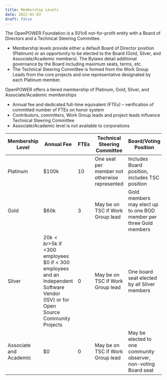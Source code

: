 ```yaml
---
title: Membership Levels
date: 2022-01-03
draft: false
---
```


The OpenPOWER Foundation is a 501c6 not-for-profit entity with a Board of Directors and a Technical Steering Committee.

- Membership levels provide either a default Board of Director position (Platinum) or an opportunity to be elected to the Board (Gold, Silver, and Associate/Academic members). The Bylaws detail additional governance by the Board including maximum seats, terms, etc.
- The Technical Steering Committee is formed from the Work Group Leads from the core projects and one representative designated by each Platinum member.

OpenPOWER offers a tiered membership of Platinum, Gold, Silver, and Associate/Academic memberships

- Annual fee and dedicated full-time equivalent (FTEs) – verification of committed number of FTEs on honor system
- Contributors, committers, Work Group leads and project leads influence Technical Steering Committee
- Associate/Academic level is not available to corporations


| Membership Level | Annual Fee | FTEs | Technical Steering Committee                  | Board/Voting Position                          |
|------------------|------------|------|-----------------------------------------------|------------------------------------------------|
| Platinum         | $100k      | 10 | One seat per member not otherwise represented | Includes Board position, includes TSC position |
| Gold             | $60k       | 3  | May be on TSC if Work Group lead              | Gold members may elect up to one BOD member per three Gold members |
| Silver           | $20k<br>$5k if <300 employees<br>$0 if < 300 employees and an Independent Software Vendor (ISV) or for Open Source Community Projects 										| 0    | May be on TSC if Work Group lead              | One board seat elected by all Silver members   |
| Associate and Academic | $0  | 0 | May be on TSC if Work Group lead | May be elected to one community observer, non-voting Board seat |
